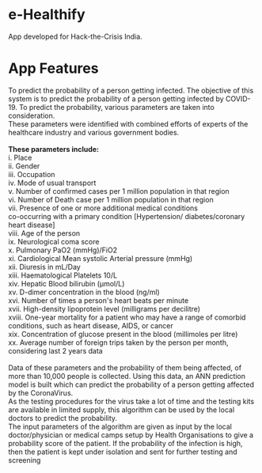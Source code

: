 # e-Healthify
App developed for Hack-the-Crisis India.
# App Features
To predict the probability of a person getting infected.
The objective of this system is to predict the probability of a person getting infected by COVID-19.
To predict the probability, various parameters are taken into consideration. \
These parameters were identified with combined efforts of experts of the healthcare industry and various government bodies.\
\
 **These parameters include:** \
 i.          Place\
 ii.          Gender\
 iii.          Occupation\
 iv.          Mode of usual transport\
 v.          Number of confirmed cases per 1 million population in that region\
vi.          Number of Death case per 1 million population in that region\
 vii.          Presence of one or more additional medical conditions\
co-occurring with a primary condition [Hypertension/ diabetes/coronary heart disease]\
 viii.          Age of the person\
ix.          Neurological coma score\
x.          Pulmonary PaO2 (mmHg)/FiO2\
xi.          Cardiological Mean systolic Arterial pressure (mmHg)\
xii.          Diuresis in mL/Day\
 xiii.       Haematological Platelets 10/L\
xiv.          Hepatic Blood bilirubin (µmol/L)\
 xv.          D-dimer concentration in the blood (ng/ml)\
xvi.          Number of times a person's heart beats per minute\
xvii.          High-density lipoprotein level (milligrams per decilitre)\
xviii.          One-year mortality for a patient who may have a range of comorbid conditions, such as heart disease, AIDS, or cancer\
xix.          Concentration of glucose present in the blood (millimoles per litre)\
xx.          Average number of foreign trips taken by the person per month, considering last 2 years data\
\
Data of these parameters and the probability of them being affected, of more than 10,000 people is collected.
Using this data, an ANN prediction model is built which can predict the probability of a person getting affected by the CoronaVirus.\
As the testing procedures for the virus take a lot of time and the testing kits are available in limited supply, this algorithm can be used by the local doctors to predict the probability.\
The input parameters of the algorithm are given as input by the local doctor/physician or medical camps setup by Health Organisations to give a probability score of the patient.
If the probability of the infection is high, then the patient is kept under isolation and sent for further testing and screening
